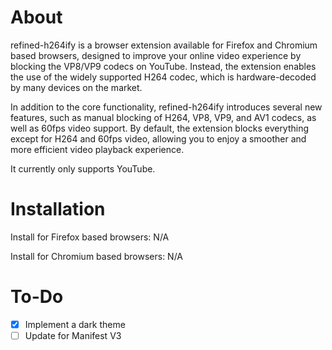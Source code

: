 # About
refined-h264ify is a browser extension available for Firefox and Chromium based browsers, designed to improve your online video experience by blocking the VP8/VP9 codecs on YouTube. Instead, the extension enables the use of the widely supported H264 codec, which is hardware-decoded by many devices on the market.

In addition to the core functionality, refined-h264ify introduces several new features, such as manual blocking of H264, VP8, VP9, and AV1 codecs, as well as 60fps video support. By default, the extension blocks everything except for H264 and 60fps video, allowing you to enjoy a smoother and more efficient video playback experience.

It currently only supports YouTube.

# Installation
Install for Firefox based browsers: N/A

Install for Chromium based browsers: N/A

# To-Do
- [x] Implement a dark theme
- [ ] Update for Manifest V3
